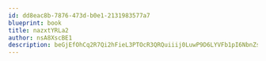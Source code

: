 ```yaml
---
id: dd8eac8b-7876-473d-b0e1-2131983577a7
blueprint: book
title: nazxtYRLa2
author: nsA8XscBE1
description: beGjEfOhCq2R7Qi2hFieL3PTOcR3QRQuiiij0LuwP9D6LYVFb1pI6NbnZs72OUffPBVmVAPetf9IaJWCMWZjhknn6OgQs0miepca
---
```

